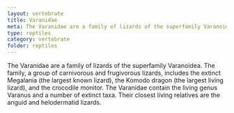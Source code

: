 ```yaml
---
layout: vertebrate
title: Varanidae
meta: The Varanidae are a family of lizards of the superfamily Varanoidea. The family, a group of carnivorous and frugivorous lizards, includes the extinct Megalania (the largest known lizard), the Komodo dragon (the largest living lizard), and the crocodile monitor. The Varanidae contain the living genus Varanus and a number of extinct taxa. Their closest living relatives are the anguid and helodermatid lizards.
type: reptiles
category: vertebrate
folder: reptiles
---
```


The Varanidae are a family of lizards of the superfamily Varanoidea. The family, a group of carnivorous and frugivorous lizards, includes the extinct Megalania (the largest known lizard), the Komodo dragon (the largest living lizard), and the crocodile monitor. The Varanidae contain the living genus Varanus and a number of extinct taxa. Their closest living relatives are the anguid and helodermatid lizards.
